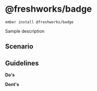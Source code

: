 @freshworks/badge
==============================================================================

```
ember install @freshworks/badge
```

Sample description


Scenario
------------------------------------------------------------------------------


Guidelines
------------------------------------------------------------------------------
**Do's**



**Dont's**



